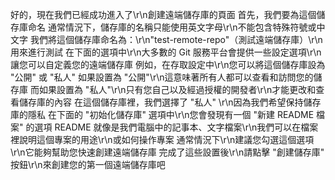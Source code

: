 好的，現在我們已經成功進入了\r\n創建遠端儲存庫的頁面
首先，我們要為這個儲存庫命名
通常情況下，儲存庫的名稱只能使用英文字母\r\n不能包含特殊符號或中文字
我們將這個儲存庫命名為：\r\n"test-remote-repo"（測試遠端儲存庫）\r\n用來進行測試
在下面的選項中\r\n大多數的 Git 服務平台會提供一些設定選項\r\n讓您可以自定義您的遠端儲存庫
例如，在存取設定中\r\n您可以將這個儲存庫設為 "公開" 或 "私人"
如果設置為 "公開"\r\n這意味著所有人都可以查看和訪問您的儲存庫
而如果設置為 "私人"\r\n只有您自己以及經過授權的開發者\r\n才能更改和查看儲存庫的內容
在這個儲存庫裡，我們選擇了 "私人" \r\n因為我們希望保持儲存庫的隱私
在下面的 "初始化儲存庫" 選項中\r\n您會發現有一個 "新建 README 檔案" 的選項
README 就像是我們電腦中的記事本、文字檔案\r\n我們可以在檔案裡說明這個專案的用途\r\n或如何操作專案
通常情況下\r\n建議您勾選這個選項\r\n它能夠幫助您快速創建遠端儲存庫
完成了這些設置後\r\n請點擊 "創建儲存庫" 按鈕\r\n來創建您的第一個遠端儲存庫吧